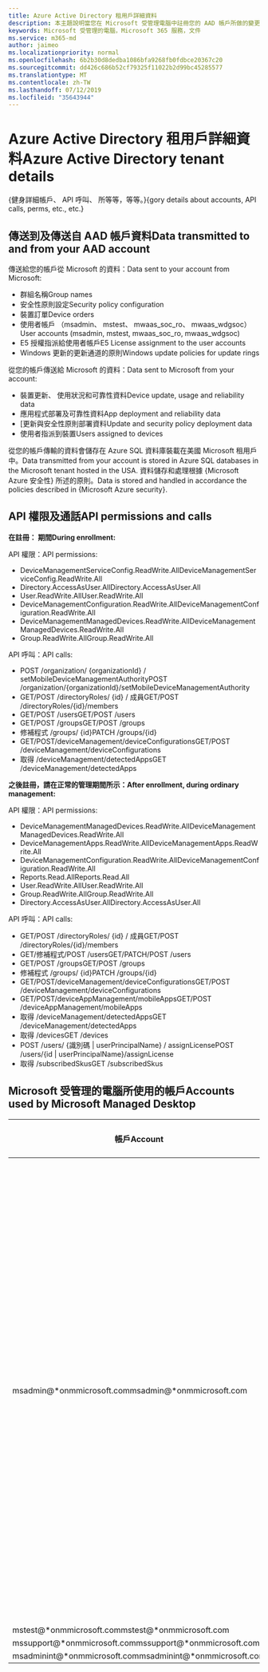 ```yaml
---
title: Azure Active Directory 租用戶詳細資料
description: 本主題說明當您在 Microsoft 受管理電腦中註冊您的 AAD 帳戶所做的變更
keywords: Microsoft 受管理的電腦，Microsoft 365 服務，文件
ms.service: m365-md
author: jaimeo
ms.localizationpriority: normal
ms.openlocfilehash: 6b2b30d8dedba1086bfa9268fb0fdbce20367c20
ms.sourcegitcommit: dd426c686b52cf79325f11022b2d99bc45285577
ms.translationtype: MT
ms.contentlocale: zh-TW
ms.lasthandoff: 07/12/2019
ms.locfileid: "35643944"
---
```

# <a name="azure-active-directory-tenant-details"></a><span data-ttu-id="9333c-104">Azure Active Directory 租用戶詳細資料</span><span class="sxs-lookup"><span data-stu-id="9333c-104">Azure Active Directory tenant details</span></span>
<span data-ttu-id="9333c-105">{健身詳細帳戶、 API 呼叫、 所等等，等等。}</span><span class="sxs-lookup"><span data-stu-id="9333c-105">{gory details about accounts, API calls, perms, etc., etc.}</span></span>


## <a name="data-transmitted-to-and-from-your-aad-account"></a><span data-ttu-id="9333c-106">傳送到及傳送自 AAD 帳戶資料</span><span class="sxs-lookup"><span data-stu-id="9333c-106">Data transmitted to and from your AAD account</span></span>


<span data-ttu-id="9333c-107">傳送給您的帳戶從 Microsoft 的資料：</span><span class="sxs-lookup"><span data-stu-id="9333c-107">Data sent to your account from Microsoft:</span></span>

- <span data-ttu-id="9333c-108">群組名稱</span><span class="sxs-lookup"><span data-stu-id="9333c-108">Group names</span></span>
- <span data-ttu-id="9333c-109">安全性原則設定</span><span class="sxs-lookup"><span data-stu-id="9333c-109">Security policy configuration</span></span>
- <span data-ttu-id="9333c-110">裝置訂單</span><span class="sxs-lookup"><span data-stu-id="9333c-110">Device orders</span></span>
- <span data-ttu-id="9333c-111">使用者帳戶 （msadmin、 mstest、 mwaas_soc_ro、 mwaas_wdgsoc）</span><span class="sxs-lookup"><span data-stu-id="9333c-111">User accounts (msadmin, mstest, mwaas_soc_ro, mwaas_wdgsoc)</span></span>
- <span data-ttu-id="9333c-112">E5 授權指派給使用者帳戶</span><span class="sxs-lookup"><span data-stu-id="9333c-112">E5 License assignment to the user accounts</span></span>
- <span data-ttu-id="9333c-113">Windows 更新的更新通道的原則</span><span class="sxs-lookup"><span data-stu-id="9333c-113">Windows update policies for update rings</span></span>

<span data-ttu-id="9333c-114">從您的帳戶傳送給 Microsoft 的資料：</span><span class="sxs-lookup"><span data-stu-id="9333c-114">Data sent to Microsoft from your account:</span></span>

- <span data-ttu-id="9333c-115">裝置更新、 使用狀況和可靠性資料</span><span class="sxs-lookup"><span data-stu-id="9333c-115">Device update, usage and reliability data</span></span>
- <span data-ttu-id="9333c-116">應用程式部署及可靠性資料</span><span class="sxs-lookup"><span data-stu-id="9333c-116">App deployment and reliability data</span></span>
- <span data-ttu-id="9333c-117">[更新與安全性原則部署資料</span><span class="sxs-lookup"><span data-stu-id="9333c-117">Update and security policy deployment data</span></span>
- <span data-ttu-id="9333c-118">使用者指派到裝置</span><span class="sxs-lookup"><span data-stu-id="9333c-118">Users assigned to devices</span></span>  

<span data-ttu-id="9333c-119">從您的帳戶傳輸的資料會儲存在 Azure SQL 資料庫裝載在美國 Microsoft 租用戶中。</span><span class="sxs-lookup"><span data-stu-id="9333c-119">Data transmitted from your account is stored in Azure SQL databases in the Microsoft tenant hosted in the USA.</span></span> <span data-ttu-id="9333c-120">資料儲存和處理根據 {Microsoft Azure 安全性} 所述的原則。</span><span class="sxs-lookup"><span data-stu-id="9333c-120">Data is stored and handled in accordance the policies described in {Microsoft Azure security}.</span></span> 

## <a name="api-permissions-and-calls"></a><span data-ttu-id="9333c-121">API 權限及通話</span><span class="sxs-lookup"><span data-stu-id="9333c-121">API permissions and calls</span></span>

<span data-ttu-id="9333c-122">**在註冊： 期間**</span><span class="sxs-lookup"><span data-stu-id="9333c-122">**During enrollment:**</span></span>

<span data-ttu-id="9333c-123">API 權限：</span><span class="sxs-lookup"><span data-stu-id="9333c-123">API permissions:</span></span>
- <span data-ttu-id="9333c-124">DeviceManagementServiceConfig.ReadWrite.All</span><span class="sxs-lookup"><span data-stu-id="9333c-124">DeviceManagementServiceConfig.ReadWrite.All</span></span>
- <span data-ttu-id="9333c-125">Directory.AccessAsUser.All</span><span class="sxs-lookup"><span data-stu-id="9333c-125">Directory.AccessAsUser.All</span></span>
- <span data-ttu-id="9333c-126">User.ReadWrite.All</span><span class="sxs-lookup"><span data-stu-id="9333c-126">User.ReadWrite.All</span></span>
- <span data-ttu-id="9333c-127">DeviceManagementConfiguration.ReadWrite.All</span><span class="sxs-lookup"><span data-stu-id="9333c-127">DeviceManagementConfiguration.ReadWrite.All</span></span>
- <span data-ttu-id="9333c-128">DeviceManagementManagedDevices.ReadWrite.All</span><span class="sxs-lookup"><span data-stu-id="9333c-128">DeviceManagementManagedDevices.ReadWrite.All</span></span>
- <span data-ttu-id="9333c-129">Group.ReadWrite.All</span><span class="sxs-lookup"><span data-stu-id="9333c-129">Group.ReadWrite.All</span></span>

<span data-ttu-id="9333c-130">API 呼叫：</span><span class="sxs-lookup"><span data-stu-id="9333c-130">API calls:</span></span>
- <span data-ttu-id="9333c-131">POST /organization/ {organizationId} / setMobileDeviceManagementAuthority</span><span class="sxs-lookup"><span data-stu-id="9333c-131">POST /organization/{organizationId}/setMobileDeviceManagementAuthority</span></span>
- <span data-ttu-id="9333c-132">GET/POST /directoryRoles/ {id} / 成員</span><span class="sxs-lookup"><span data-stu-id="9333c-132">GET/POST /directoryRoles/{id}/members</span></span>
- <span data-ttu-id="9333c-133">GET/POST /users</span><span class="sxs-lookup"><span data-stu-id="9333c-133">GET/POST /users</span></span>
- <span data-ttu-id="9333c-134">GET/POST /groups</span><span class="sxs-lookup"><span data-stu-id="9333c-134">GET/POST /groups</span></span>
- <span data-ttu-id="9333c-135">修補程式 /groups/ {id}</span><span class="sxs-lookup"><span data-stu-id="9333c-135">PATCH /groups/{id}</span></span>
- <span data-ttu-id="9333c-136">GET/POST/deviceManagement/deviceConfigurations</span><span class="sxs-lookup"><span data-stu-id="9333c-136">GET/POST /deviceManagement/deviceConfigurations</span></span>
- <span data-ttu-id="9333c-137">取得 /deviceManagement/detectedApps</span><span class="sxs-lookup"><span data-stu-id="9333c-137">GET /deviceManagement/detectedApps</span></span>

<span data-ttu-id="9333c-138">**之後註冊，請在正常的管理期間所示：**</span><span class="sxs-lookup"><span data-stu-id="9333c-138">**After enrollment, during ordinary management:**</span></span>

<span data-ttu-id="9333c-139">API 權限：</span><span class="sxs-lookup"><span data-stu-id="9333c-139">API permissions:</span></span>
- <span data-ttu-id="9333c-140">DeviceManagementManagedDevices.ReadWrite.All</span><span class="sxs-lookup"><span data-stu-id="9333c-140">DeviceManagementManagedDevices.ReadWrite.All</span></span>
- <span data-ttu-id="9333c-141">DeviceManagementApps.ReadWrite.All</span><span class="sxs-lookup"><span data-stu-id="9333c-141">DeviceManagementApps.ReadWrite.All</span></span>
- <span data-ttu-id="9333c-142">DeviceManagementConfiguration.ReadWrite.All</span><span class="sxs-lookup"><span data-stu-id="9333c-142">DeviceManagementConfiguration.ReadWrite.All</span></span>
- <span data-ttu-id="9333c-143">Reports.Read.All</span><span class="sxs-lookup"><span data-stu-id="9333c-143">Reports.Read.All</span></span>
- <span data-ttu-id="9333c-144">User.ReadWrite.All</span><span class="sxs-lookup"><span data-stu-id="9333c-144">User.ReadWrite.All</span></span>
- <span data-ttu-id="9333c-145">Group.ReadWrite.All</span><span class="sxs-lookup"><span data-stu-id="9333c-145">Group.ReadWrite.All</span></span>
- <span data-ttu-id="9333c-146">Directory.AccessAsUser.All</span><span class="sxs-lookup"><span data-stu-id="9333c-146">Directory.AccessAsUser.All</span></span>

<span data-ttu-id="9333c-147">API 呼叫：</span><span class="sxs-lookup"><span data-stu-id="9333c-147">API calls:</span></span>
- <span data-ttu-id="9333c-148">GET/POST /directoryRoles/ {id} / 成員</span><span class="sxs-lookup"><span data-stu-id="9333c-148">GET/POST /directoryRoles/{id}/members</span></span>
- <span data-ttu-id="9333c-149">GET/修補程式/POST /users</span><span class="sxs-lookup"><span data-stu-id="9333c-149">GET/PATCH/POST /users</span></span>
- <span data-ttu-id="9333c-150">GET/POST /groups</span><span class="sxs-lookup"><span data-stu-id="9333c-150">GET/POST /groups</span></span>
- <span data-ttu-id="9333c-151">修補程式 /groups/ {id}</span><span class="sxs-lookup"><span data-stu-id="9333c-151">PATCH /groups/{id}</span></span>
- <span data-ttu-id="9333c-152">GET/POST/deviceManagement/deviceConfigurations</span><span class="sxs-lookup"><span data-stu-id="9333c-152">GET/POST /deviceManagement/deviceConfigurations</span></span>
- <span data-ttu-id="9333c-153">GET/POST/deviceAppManagement/mobileApps</span><span class="sxs-lookup"><span data-stu-id="9333c-153">GET/POST /deviceAppManagement/mobileApps</span></span>
- <span data-ttu-id="9333c-154">取得 /deviceManagement/detectedApps</span><span class="sxs-lookup"><span data-stu-id="9333c-154">GET /deviceManagement/detectedApps</span></span>
- <span data-ttu-id="9333c-155">取得 /devices</span><span class="sxs-lookup"><span data-stu-id="9333c-155">GET /devices</span></span>
- <span data-ttu-id="9333c-156">POST /users/ {識別碼 | userPrincipalName} / assignLicense</span><span class="sxs-lookup"><span data-stu-id="9333c-156">POST /users/{id | userPrincipalName}/assignLicense</span></span>
- <span data-ttu-id="9333c-157">取得 /subscribedSkus</span><span class="sxs-lookup"><span data-stu-id="9333c-157">GET /subscribedSkus</span></span>

## <a name="accounts-used-by-microsoft-managed-desktop"></a><span data-ttu-id="9333c-158">Microsoft 受管理的電腦所使用的帳戶</span><span class="sxs-lookup"><span data-stu-id="9333c-158">Accounts used by Microsoft Managed Desktop</span></span>





| <span data-ttu-id="9333c-159">帳戶</span><span class="sxs-lookup"><span data-stu-id="9333c-159">Account</span></span> | <span data-ttu-id="9333c-160">描述</span><span class="sxs-lookup"><span data-stu-id="9333c-160">Description</span></span>  | <span data-ttu-id="9333c-161">條件式存取</span><span class="sxs-lookup"><span data-stu-id="9333c-161">Conditional access</span></span>  | <span data-ttu-id="9333c-162">多重要素驗證</span><span class="sxs-lookup"><span data-stu-id="9333c-162">Multi-factor authentication</span></span>  | <span data-ttu-id="9333c-163">為什麼這是 [確定]</span><span class="sxs-lookup"><span data-stu-id="9333c-163">Why this is OK</span></span> |
|---------|---------|---------|---------|--------------|
| <span data-ttu-id="9333c-164">msadmin@\*onmmicrosoft.com</span><span class="sxs-lookup"><span data-stu-id="9333c-164">msadmin@\*onmmicrosoft.com</span></span> | <span data-ttu-id="9333c-165">以系統管理員權限，做為 Microsoft Intune 和使用者的系統管理員，{這是什麼？} 有限的服務帳戶</span><span class="sxs-lookup"><span data-stu-id="9333c-165">Limited service account with administrator privileges, used as a Microsoft Intune and User administrator {what's this?}</span></span> <span data-ttu-id="9333c-166">若要定義和設定 Microsoft 現代化電腦裝置租用戶。</span><span class="sxs-lookup"><span data-stu-id="9333c-166">to define and configure the tenant for Microsoft Modern Desktop devices.</span></span><span data-ttu-id="9333c-167">沒有互動式登入權限;執行作業只能透過該服務。</span><span class="sxs-lookup"><span data-stu-id="9333c-167">  Does not have interactive login permissions; performs operations only through the service.</span></span>  | <span data-ttu-id="9333c-168">排除，因為它不會來自您網路中</span><span class="sxs-lookup"><span data-stu-id="9333c-168">Excluded, because it doesn't originate in your network</span></span>        | <span data-ttu-id="9333c-169">排除，因為沒有任何互動的登入</span><span class="sxs-lookup"><span data-stu-id="9333c-169">Excluded because there is no interactive logon</span></span>        | <span data-ttu-id="9333c-170">密碼儲存在 Azure Key Vault</span><span class="sxs-lookup"><span data-stu-id="9333c-170">Password stored in Azure Key Vault</span></span> |
| <span data-ttu-id="9333c-171">mstest@\*onmmicrosoft.com</span><span class="sxs-lookup"><span data-stu-id="9333c-171">mstest@\*onmmicrosoft.com</span></span>     |         |         |         |
| <span data-ttu-id="9333c-172">mssupport@\*onmmicrosoft.com</span><span class="sxs-lookup"><span data-stu-id="9333c-172">mssupport@\*onmmicrosoft.com</span></span>     |         |         |         |
| <span data-ttu-id="9333c-173">msadminint@\*onmmicrosoft.com</span><span class="sxs-lookup"><span data-stu-id="9333c-173">msadminint@\*onmmicrosoft.com</span></span>     |         |         |         |
